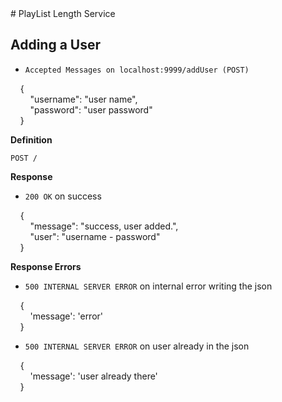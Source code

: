 <title>PlayList Length Service</title>
# PlayList Length Service

## Adding a User
- `Accepted Messages on localhost:9999/addUser (POST)`

&nbsp;&nbsp;&nbsp;&nbsp;{<br />
&nbsp;&nbsp;&nbsp;&nbsp;&nbsp;&nbsp;&nbsp;&nbsp;"username": "user name",<br />
&nbsp;&nbsp;&nbsp;&nbsp;&nbsp;&nbsp;&nbsp;&nbsp;"password": "user password"<br />
&nbsp;&nbsp;&nbsp;&nbsp;}

**Definition**

`POST /`

**Response**

- `200 OK` on success


&nbsp;&nbsp;&nbsp;&nbsp;{<br />
&nbsp;&nbsp;&nbsp;&nbsp;&nbsp;&nbsp;&nbsp;&nbsp;"message": "success, user added.",<br />
&nbsp;&nbsp;&nbsp;&nbsp;&nbsp;&nbsp;&nbsp;&nbsp;"user": "username - password"<br />
&nbsp;&nbsp;&nbsp;&nbsp;}

**Response Errors**

- `500 INTERNAL SERVER ERROR` on internal error writing the json


&nbsp;&nbsp;&nbsp;&nbsp;{<br />
&nbsp;&nbsp;&nbsp;&nbsp;&nbsp;&nbsp;&nbsp;&nbsp;'message': 'error'<br />
&nbsp;&nbsp;&nbsp;&nbsp;}


- `500 INTERNAL SERVER ERROR` on user already in the json


&nbsp;&nbsp;&nbsp;&nbsp;{<br />
&nbsp;&nbsp;&nbsp;&nbsp;&nbsp;&nbsp;&nbsp;&nbsp;'message': 'user already there'<br />
&nbsp;&nbsp;&nbsp;&nbsp;}